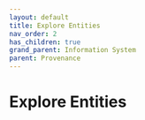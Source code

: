 ```yaml
---
layout: default
title: Explore Entities
nav_order: 2
has_children: true
grand_parent: Information System
parent: Provenance
---
```

# Explore Entities